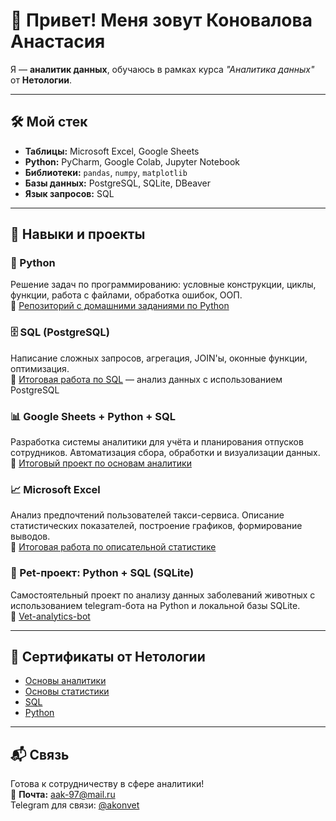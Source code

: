 # 👋 Привет! Меня зовут Коновалова Анастасия

Я — **аналитик данных**, обучаюсь в рамках курса *"Аналитика данных"* от **Нетологии**.

---

## 🛠️ Мой стек

- **Таблицы:** Microsoft Excel, Google Sheets  
- **Python:** PyCharm, Google Colab, Jupyter Notebook  
- **Библиотеки:** `pandas`, `numpy`, `matplotlib`  
- **Базы данных:** PostgreSQL, SQLite, DBeaver  
- **Язык запросов:** SQL  

---

## 💼 Навыки и проекты

### 🐍 Python
Решение задач по программированию: условные конструкции, циклы, функции, работа с файлами, обработка ошибок, ООП.  
📌 [Репозиторий с домашними заданиями по Python](https://github.com/Konvet/Python-dz)

### 🗄️ SQL (PostgreSQL)
Написание сложных запросов, агрегация, JOIN'ы, оконные функции, оптимизация.  
📌 [Итоговая работа по SQL](https://github.com/Konvet/SQL) — анализ данных с использованием PostgreSQL

### 📊 Google Sheets + Python + SQL
Разработка системы аналитики для учёта и планирования отпусков сотрудников. Автоматизация сбора, обработки и визуализации данных.  
📌 [Итоговый проект по основам аналитики](https://github.com/Konvet/Fundamentals-of-analytics)

### 📈 Microsoft Excel
Анализ предпочтений пользователей такси-сервиса. Описание статистических показателей, построение графиков, формирование выводов.  
📌 [Итоговая работа по описательной статистике](https://github.com/Konvet/Basic-of-statistic)

### 🐾 Pet-проект: Python + SQL (SQLite)
Самостоятельный проект по анализу данных заболеваний животных с использованием telegram-бота на Python и локальной базы SQLite.  
📌 [Vet-analytics-bot](https://github.com/Konvet/Vet-analytics-bot)

---

## 📜 Сертификаты от Нетологии

- [Основы аналитики](https://github.com/Konvet/Konvet/blob/main/%D0%A1%D0%B5%D1%80%D1%82%D0%B8%D1%84%D0%B8%D0%BA%D0%B0%D1%82_%D0%BE%D1%81%D0%BD%D0%BE%D0%B2%D1%8B_%D0%B0%D0%BD%D0%B0%D0%BB%D0%B8%D1%82%D0%B8%D0%BA%D0%B8.jpeg)
- [Основы статистики](https://github.com/Konvet/Konvet/blob/main/%D0%A1%D0%B5%D1%80%D1%82%D0%B8%D1%84%D0%B8%D0%BA%D0%B0%D1%82_%D1%81%D1%82%D0%B0%D1%82%D0%B8%D1%81%D1%82%D0%B8%D0%BA%D0%B0.jpeg)
- [SQL](https://github.com/Konvet/Konvet/blob/main/%D0%A1%D0%B5%D1%80%D1%82%D0%B8%D1%84%D0%B8%D0%BA%D0%B0%D1%82_SQL.jpeg)
- [Python](https://github.com/Konvet/Konvet/blob/main/%D0%A1%D0%B5%D1%80%D1%82%D0%B8%D1%84%D0%B8%D0%BA%D0%B0%D1%82_Python.jpeg)

---

## 📬 Связь

Готова к сотрудничеству в сфере аналитики!  
📧 **Почта:** [aak-97@mail.ru](mailto:aak-97@mail.ru)  
Telegram для связи: [@akonvet](https://t.me/akonvet)
